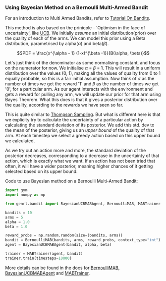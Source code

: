 ### Using Bayesian Method on a Bernoulli Multi-Armed Bandit

For an introduction to Multi Armed Bandits, refer to [Tutorial On Bandits](https://genrl.readthedocs.io/en/latest/usage/tutorials/Tutorial_on_bandits.html).

This method is also based on the prinicple - 'Optimism in the face of uncertainty', like [UCB](https://genrl.readthedocs.io/en/latest/api/bandit/genrl.bandit.agents.mab_agents.html#module-genrl.bandit.agents.mab_agents.ucb). We initially _assume_ an initial distribution(prior) over the quality of each of the arms. We can model this prior using a Beta distribution, parametrised by alpha($\alpha$) and beta($\beta$).

$$PDF = \frac{x^{\alpha - 1} (1-x)^{\beta -1}}{B(\alpha, \beta)}$$

Let's just think of the denominator as some normalising constant, and focus on the numerator for now. We initialise $\alpha$ = $\beta$ = 1. This will result in a uniform distribution over the values (0, 1), making all the values of quality from 0 to 1 equally probable, so this is a fair initial assumption. Now think of $\alpha$ as the number of times we get the reward '1' and $\beta$ as the number of times we get '0', for a particular arm. As our agent interacts with the environment and gets a reward for pulling any arm, we will update our prior for that arm using Bayes Theorem. What this does is that it gives a posterior distribution over the quality, according to the rewards we have seen so far.

This is quite similar to [Thompson Sampling](https://genrl.readthedocs.io/en/latest/api/bandit/genrl.bandit.agents.mab_agents.html#module-genrl.bandit.agents.mab_agents.thompson). But what is different here is that we explicity try to calculate the uncertainty of a particular action by calculating the standard deviation of its posterior. We add this std. dev to the mean of the posterior, giving us an _upper bound_ of the quality of that arm. At each timestep we select a greedy action based on this upper bound we calculated. 

As we try out an action more and more, the standard deviation of the posterior decreases, corresponding to a decrease in the uncertainty of that action, which is exactly what we want. If an action has not been tried that often, it will have a wider posterior, meaning higher chances of it getting selected based on its upper bound.

Code to use Bayesian method on a Bernoulli Multi-Armed Bandit:

```python
import gym
import numpy as np

from genrl.bandit import BayesianUCBMABAgent, BernoulliMAB, MABTrainer

bandits = 10
arms = 5
alpha = 1.0
beta = 1.0

reward_probs = np.random.random(size=(bandits, arms))
bandit = BernoulliMAB(bandits, arms, reward_probs, context_type="int")
agent = BayesianUCBMABAgent(bandit, alpha, beta)

trainer = MABTrainer(agent, bandit)
trainer.train(timesteps=10000)
```

More details can be found in the docs for [BernoulliMAB](https://genrl.readthedocs.io/en/latest/api/bandit/genrl.bandit.bandits.multi_armed_bandits.html#genrl.bandit.bandits.multi_armed_bandits.bernoulli_mab.BernoulliMAB), [BayesianUCBMABAgent](https://genrl.readthedocs.io/en/latest/api/bandit/genrl.bandit.agents.mab_agents.html#module-genrl.bandit.agents.mab_agents.bayesian) and [MABTrainer](https://genrl.readthedocs.io/en/latest/api/common/bandit.html#module-genrl.bandit.trainer).
